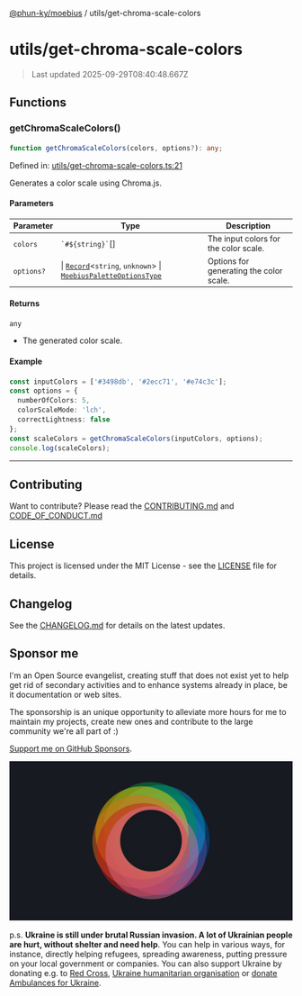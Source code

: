 [@phun-ky/moebius](../README.md) / utils/get-chroma-scale-colors

# utils/get-chroma-scale-colors

> Last updated 2025-09-29T08:40:48.667Z

##

## Functions

### getChromaScaleColors()

```ts
function getChromaScaleColors(colors, options?): any;
```

Defined in: [utils/get-chroma-scale-colors.ts:21](https://github.com/phun-ky/moebius/blob/main/src/utils/get-chroma-scale-colors.ts#L21)

Generates a color scale using Chroma.js.

#### Parameters

| Parameter  | Type                                                                                                                                                                                        | Description                             |
| ---------- | ------------------------------------------------------------------------------------------------------------------------------------------------------------------------------------------- | --------------------------------------- |
| `colors`   | `` `#${string}` ``\[]                                                                                                                                                                       | The input colors for the color scale.   |
| `options?` | \| [`Record`](https://www.typescriptlang.org/docs/handbook/utility-types.html#recordkeys-type)<`string`, `unknown`> \| [`MoebiusPaletteOptionsType`](../types.md#moebiuspaletteoptionstype) | Options for generating the color scale. |

#### Returns

`any`

- The generated color scale.

#### Example

```ts
const inputColors = ['#3498db', '#2ecc71', '#e74c3c'];
const options = {
  numberOfColors: 5,
  colorScaleMode: 'lch',
  correctLightness: false
};
const scaleColors = getChromaScaleColors(inputColors, options);
console.log(scaleColors);
```

---

## Contributing

Want to contribute? Please read the [CONTRIBUTING.md](https://github.com/phun-ky/moebius/blob/main/CONTRIBUTING.md) and [CODE_OF_CONDUCT.md](https://github.com/phun-ky/moebius/blob/main/CODE_OF_CONDUCT.md)

## License

This project is licensed under the MIT License - see the [LICENSE](https://github.com/phun-ky/moebius/blob/main/LICENSE) file for details.

## Changelog

See the [CHANGELOG.md](https://github.com/phun-ky/moebius/blob/main/CHANGELOG.md) for details on the latest updates.

## Sponsor me

I'm an Open Source evangelist, creating stuff that does not exist yet to help get rid of secondary activities and to enhance systems already in place, be it documentation or web sites.

The sponsorship is an unique opportunity to alleviate more hours for me to maintain my projects, create new ones and contribute to the large community we're all part of :)

[Support me on GitHub Sponsors](https://github.com/sponsors/phun-ky).

![logo](https://github.com/phun-ky/moebius/blob/main/public/images/logo/logo-ring.png?raw=true)

p.s. **Ukraine is still under brutal Russian invasion. A lot of Ukrainian people are hurt, without shelter and need help**. You can help in various ways, for instance, directly helping refugees, spreading awareness, putting pressure on your local government or companies. You can also support Ukraine by donating e.g. to [Red Cross](https://www.icrc.org/en/donate/ukraine), [Ukraine humanitarian organisation](https://savelife.in.ua/en/donate-en/#donate-army-card-weekly) or [donate Ambulances for Ukraine](https://www.gofundme.com/f/help-to-save-the-lives-of-civilians-in-a-war-zone).
